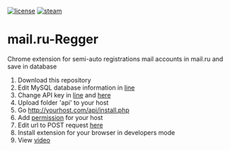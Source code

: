 [![license](https://img.shields.io/npm/l/steam-market-manager.svg?style=flat-square)](https://github.com/SeJIya/mail.ru-Regger/blob/master/LICENSE)
[![steam](https://img.shields.io/badge/steam-donate-green.svg?style=flat-square)](https://steamcommunity.com/tradeoffer/new/?partner=54149780&token=svR3dNOY)

# mail.ru-Regger
Chrome extension for semi-auto registrations mail accounts in mail.ru and save in database

1. Download this repository
2. Edit MySQL database information in [line](https://github.com/SeJIya/mail.ru-Regger/blob/41d28ec904965bd2e3f97464d7941a5f93a0ba9c/web/api/inc/config.php#L1)
3. Change API key in [line](https://github.com/SeJIya/mail.ru-Regger/blob/06fe4c14b73532c1c0f72f30cd3c94e33b4ff341/web/api/instal.php#L4) and [here](https://github.com/SeJIya/mail.ru-Regger/blob/41d28ec904965bd2e3f97464d7941a5f93a0ba9c/extension/js/verify.js#L11)
4. Upload folder 'api' to your host
5. Go http://yourhost.com/api/install.php
6. Add [permission](https://github.com/SeJIya/mail.ru-Regger/blob/41d28ec904965bd2e3f97464d7941a5f93a0ba9c/extension/manifest.json#L23) for your host 
7. Edit url to POST request [here](https://github.com/SeJIya/mail.ru-Regger/blob/41d28ec904965bd2e3f97464d7941a5f93a0ba9c/extension/js/verify.js#L10)
8. Install extension for your browser in developers mode
9. View [video](https://youtu.be/bCQxa__V_dk)
